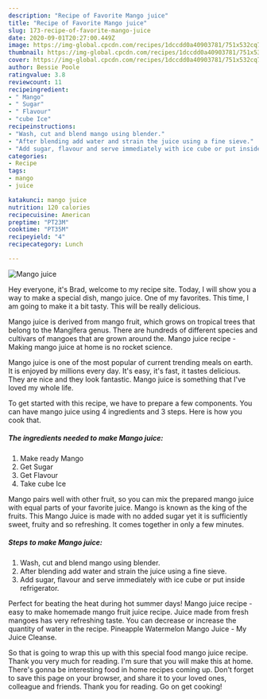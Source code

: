 ```yaml
---
description: "Recipe of Favorite Mango juice"
title: "Recipe of Favorite Mango juice"
slug: 173-recipe-of-favorite-mango-juice
date: 2020-09-01T20:27:00.449Z
image: https://img-global.cpcdn.com/recipes/1dccdd0a40903781/751x532cq70/mango-juice-recipe-main-photo.jpg
thumbnail: https://img-global.cpcdn.com/recipes/1dccdd0a40903781/751x532cq70/mango-juice-recipe-main-photo.jpg
cover: https://img-global.cpcdn.com/recipes/1dccdd0a40903781/751x532cq70/mango-juice-recipe-main-photo.jpg
author: Bessie Poole
ratingvalue: 3.8
reviewcount: 11
recipeingredient:
- " Mango"
- " Sugar"
- " Flavour"
- "cube Ice"
recipeinstructions:
- "Wash, cut and blend mango using blender."
- "After blending add water and strain the juice using a fine sieve."
- "Add sugar, flavour and serve immediately with ice cube or put inside refrigerator."
categories:
- Recipe
tags:
- mango
- juice

katakunci: mango juice 
nutrition: 120 calories
recipecuisine: American
preptime: "PT23M"
cooktime: "PT35M"
recipeyield: "4"
recipecategory: Lunch

---
```



![Mango juice](https://img-global.cpcdn.com/recipes/1dccdd0a40903781/751x532cq70/mango-juice-recipe-main-photo.jpg)

Hey everyone, it's Brad, welcome to my recipe site. Today, I will show you a way to make a special dish, mango juice. One of my favorites. This time, I am going to make it a bit tasty. This will be really delicious.

Mango juice is derived from mango fruit, which grows on tropical trees that belong to the Mangifera genus. There are hundreds of different species and cultivars of mangoes that are grown around the. Mango juice recipe - Making mango juice at home is no rocket science.

Mango juice is one of the most popular of current trending meals on earth. It is enjoyed by millions every day. It's easy, it's fast, it tastes delicious. They are nice and they look fantastic. Mango juice is something that I've loved my whole life.


To get started with this recipe, we have to prepare a few components. You can have mango juice using 4 ingredients and 3 steps. Here is how you cook that.

<!--inarticleads1-->

##### The ingredients needed to make Mango juice:

1. Make ready  Mango
1. Get  Sugar
1. Get  Flavour
1. Take cube Ice


Mango pairs well with other fruit, so you can mix the prepared mango juice with equal parts of your favorite juice. Mango is known as the king of the fruits. This Mango Juice is made with no added sugar yet it is sufficiently sweet, fruity and so refreshing. It comes together in only a few minutes. 

<!--inarticleads2-->

##### Steps to make Mango juice:

1. Wash, cut and blend mango using blender.
1. After blending add water and strain the juice using a fine sieve.
1. Add sugar, flavour and serve immediately with ice cube or put inside refrigerator.


Perfect for beating the heat during hot summer days! Mango juice recipe - easy to make homemade mango fruit juice recipe. Juice made from fresh mangoes has very refreshing taste. You can decrease or increase the quantity of water in the recipe. Pineapple Watermelon Mango Juice - My Juice Cleanse. 

So that is going to wrap this up with this special food mango juice recipe. Thank you very much for reading. I'm sure that you will make this at home. There's gonna be interesting food in home recipes coming up. Don't forget to save this page on your browser, and share it to your loved ones, colleague and friends. Thank you for reading. Go on get cooking!
